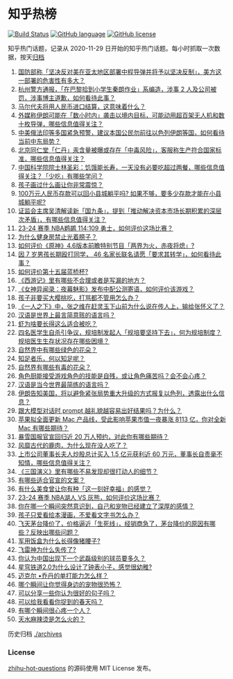 # 知乎热榜
[![Build Status](https://github.com/ToWeLong/zhihu-hot-questions/workflows/CI/badge.svg)](https://github.com/ToWeLong/zhihu-hot-questions/actions)
[![GitHub language](https://img.shields.io/badge/language-golang-orange.svg)](https://golang.org/)
[![GitHub license](https://img.shields.io/github/license/ToWeLong/zhihu-hot-questions)](https://github.com/ToWeLong/zhihu-hot-questions/blob/main/LICENSE)

知乎热门话题，记录从 2020-11-29 日开始的知乎热门话题。每小时抓取一次数据，按天[归档](./archives)

<!-- BEGIN -->

1. [国防部称「坚决反对美在亚太地区部署中程导弹并将予以坚决反制」，美方这一部署的危害性有多大？](https://www.zhihu.com/question/652731438)
1. [杭州警方通报，「在巴黎拾到小学生秦朗作业」系编造，涉事 2 人及公司被罚，涉事博主道歉，如何看待此事？](https://www.zhihu.com/question/652735942)
1. [马尔代夫将用人民币进口结算，这意味着什么？](https://www.zhihu.com/question/652725151)
1. [外媒称伊朗可能在「数小时内」袭击以境内目标，可能动用超百架无人机和数十枚导弹，哪些信息值得关注？](https://www.zhihu.com/question/652745232)
1. [中美俄法印等多国紧急预警，建议本国公民勿前往以色列伊朗等国，如何看待当前中东局势？](https://www.zhihu.com/question/652792027)
1. [北京同仁堂「仁丹」汞含量被曝或存在「中毒风险」，客服称生产符合国家标准，哪些信息值得关注？](https://www.zhihu.com/question/652712816)
1. [中国科学院院士林圣彩：饥饿能长寿，一天没有必要吃超过两餐，哪些信息值得关注？「少吃」有哪些学问？](https://www.zhihu.com/question/652722817)
1. [孩子画过什么画让你非常震惊？](https://www.zhihu.com/question/341046974)
1. [100万元人民币存款可以回小县城躺平吗? 如果不够，要多少存款才能在小县城躺平呢?](https://www.zhihu.com/question/652563143)
1. [证监会主席吴清解读新「国九条」，提到「推动解决资本市场长期积累的深层次矛盾」，有哪些信息值得关注？](https://www.zhihu.com/question/652717447)
1. [23-24 赛季 NBA鹈鹕 114:109 勇士，如何评价这场比赛？](https://www.zhihu.com/question/652794151)
1. [为什么健身房禁止光着膀子？](https://www.zhihu.com/question/652006872)
1. [如何评价《原神》4.6版本前瞻特别节目「两界为火，赤夜将熄」?](https://www.zhihu.com/question/652645987)
1. [因 7 岁男孩长期殴打同学， 46 名家长联名请愿「要求其转学」，如何看待此事？](https://www.zhihu.com/question/652602869)
1. [如何评价第十五届蓝桥杯?](https://www.zhihu.com/question/652615303)
1. [《西游记》里有哪些不合理或者是写漏的地方？](https://www.zhihu.com/question/652420524)
1. [《女神异闻录：夜幕魅影》发布中配公测寄语，如何评价该游戏？](https://www.zhihu.com/question/652362676)
1. [孩子非要买大樱桃吃，打骂都不管用怎么办？](https://www.zhihu.com/question/649126115)
1. [《一人之下》中，张之维在赶灵玉下山前为什么说在传人上，输给张怀义了？](https://www.zhihu.com/question/558945861)
1. [汉语是世界上最言简意赅的语言吗？](https://www.zhihu.com/question/652795747)
1. [虾为啥要长得这么适合被吃？](https://www.zhihu.com/question/642964232)
1. [四名医学生自杀引争议，规培制发起人「规培要坚持下去」，何为规培制度？规培医生生存状况存在哪些困境？](https://www.zhihu.com/question/652502048)
1. [自然界中有哪些绿色的花朵？](https://www.zhihu.com/question/652799135)
1. [知足者乐，何以知足呢？](https://www.zhihu.com/question/650662385)
1. [自然界有哪些有毒的花朵？](https://www.zhihu.com/question/652799008)
1. [角色厨能接受游戏角色的技能是自残，或让角色痛苦吗？会不会心疼？](https://www.zhihu.com/question/649410016)
1. [汉语是当今世界最简练的语言吗？](https://www.zhihu.com/question/66497764)
1. [伊朗告知美国，将以避免紧张局势重大升级的方式报复以色列，透露出什么信息？](https://www.zhihu.com/question/652712442)
1. [跟大模型对话时 prompt 越礼貌越容易出好结果吗？为什么？](https://www.zhihu.com/question/627891044)
1. [苹果拟全面更新 Mac 产品线，受此影响苹果市值一夜暴涨 8113 亿，你对全新 Mac 有哪些期待？](https://www.zhihu.com/question/652672847)
1. [暴雪国服官宣回归近 20 万人预约，对此你有哪些期待？](https://www.zhihu.com/question/652678880)
1. [风靡古代的鹿肉，为什么现在没人吃了？](https://www.zhihu.com/question/651299563)
1. [上市公司董事长夫人炒股总计买入 1.5 亿元获利近 60 万元，董事长自责毫不知情，哪些信息值得关注？](https://www.zhihu.com/question/652676389)
1. [《三国演义》里有哪些不易发现却很打动人的细节？](https://www.zhihu.com/question/28679550)
1. [有哪些适合官宣的文案？](https://www.zhihu.com/question/436157838)
1. [有什么美食曾让你有种「这一刻好幸福」的感觉？](https://www.zhihu.com/question/643098648)
1. [23-24 赛季 NBA湖人 VS 灰熊，如何评价这场比赛？](https://www.zhihu.com/question/652788348)
1. [你在哪一个瞬间突然意识到，自己和宠物已经建立了深厚的感情？](https://www.zhihu.com/question/632807352)
1. [孩子只爱看绘本漫画，不爱看文字书怎么办？](https://www.zhihu.com/question/645603905)
1. [飞天茅台降价了，价格逼近「生死线」，经销商急了，茅台降价的原因有哪些？反映出哪些问题？](https://www.zhihu.com/question/652712915)
1. [军用饭盒为什么长得像猪腰子?](https://www.zhihu.com/question/409640231)
1. [飞雷神为什么失传了?](https://www.zhihu.com/question/647342650)
1. [你认为中国出现下一个武磊级别的球员要多久？](https://www.zhihu.com/question/650373926)
1. [星穹铁道2.0为什么设计了钟表小子，感觉很幼稚?](https://www.zhihu.com/question/652200553)
1. [迈克尔 •乔丹的单打能力怎么样？](https://www.zhihu.com/question/585821104)
1. [哪个瞬间让你觉得身边的宠物很恐怖？](https://www.zhihu.com/question/504891378)
1. [可以分享一些你认为很好的句子吗？](https://www.zhihu.com/question/652681118)
1. [可以给我看看你捉到的春天吗？](https://www.zhihu.com/question/652742782)
1. [有哪个瞬间很心疼一个人？](https://www.zhihu.com/question/310111773)
1. [天水麻辣烫是怎么火的？](https://www.zhihu.com/question/647306425)

<!-- END -->

历史归档 [./archives](./archives)


### License
[zhihu-hot-questions](https://github.com/towelong/zhihu-hot-questions) 的源码使用 MIT License 发布。